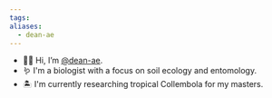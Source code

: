 ```yaml
---
tags:
aliases:
  - dean-ae
---
```

- 👋🏻 Hi, I’m [@dean-ae](https://github.com/dean-ae).
- 🪱 I'm a biologist with a focus on soil ecology and entomology.
- 🏝️ I'm currently researching tropical Collembola for my masters.

<!---
dean-ae/dean-ae is a ✨ special ✨ repository because its `README.md` (this file) appears on your GitHub profile.
You can click the Preview link to take a look at your changes.
--->
